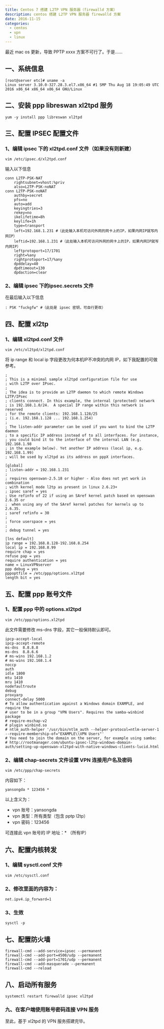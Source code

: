 ```yaml
---
title: Centos 7 搭建 L2TP VPN 服务器（firewalld 方案）
description: centos 搭建 L2TP VPN 服务器 firewalld 方案
date: 2016-11-15
categories:
  - centos
  - vpn
  - linux
---
```


最近 mac os 更新，导致 PPTP xxxx 方案不可行了。于是……

## 一、系统信息

```shell
[root@server etc]# uname -a
Linux server 3.10.0-327.28.3.el7.x86_64 #1 SMP Thu Aug 18 19:05:49 UTC 2016 x86_64 x86_64 x86_64 GNU/Linux
```

## 二、安装 ppp libreswan xl2tpd 服务

```shell
yum -y install ppp libreswan xl2tpd
```

## 三、配置 IPSEC 配置文件

### 1、编辑 ipsec 下的 xl2tpd.conf 文件（如果没有则新建）
`vim /etc/ipsec.d/xl2tpd.conf`

输入以下信息

```shell
conn L2TP-PSK-NAT
    rightsubnet=vhost:%priv
    also=L2TP-PSK-noNAT
conn L2TP-PSK-noNAT
    authby=secret
    pfs=no
    auto=add
    keyingtries=3
    rekey=no
    ikelifetime=8h
    keylife=1h
    type=transport
    left=192.168.1.231 #（此处输入本机可访问外网的网卡上的IP，如果内网IP就写内网IP）
    leftid=192.168.1.231 #（此处输入本机可访问外网的网卡上的IP，如果内网IP就写内网IP）
    leftprotoport=17/1701
    right=%any
    rightprotoport=17/%any
    dpddelay=40
    dpdtimeout=130
    dpdaction=clear
```

### 2、编辑 ipsec 下的ipsec.secrets 文件

在最后输入以下信息

`: PSK "fuckgfw" #（此处是 ipsec 密钥，可自行更改）`
 
## 四、配置 xl2tp 

### 1、编辑 xl2tpd.conf 文件

`vim /etc/xl2tpd/xl2tpd.conf`

将 ip range 和 local ip 字段更改为何本机IP不冲突的内网 IP，如下我配置的可做参考。

```shell
;
; This is a minimal sample xl2tpd configuration file for use
; with L2TP over IPsec.
;
; The idea is to provide an L2TP daemon to which remote Windows L2TP/IPsec
; clients connect. In this example, the internal (protected) network
; is 192.168.1.0/24.  A special IP range within this network is reserved
; for the remote clients: 192.168.1.128/25
; (i.e. 192.168.1.128 ... 192.168.1.254)
;
; The listen-addr parameter can be used if you want to bind the L2TP daemon
; to a specific IP address instead of to all interfaces. For instance,
; you could bind it to the interface of the internal LAN (e.g. 192.168.1.98
; in the example below). Yet another IP address (local ip, e.g. 192.168.1.99)
; will be used by xl2tpd as its address on pppX interfaces.

[global]
; listen-addr = 192.168.1.231
;
; requires openswan-2.5.18 or higher - Also does not yet work in combination
; with kernel mode l2tp as present in linux 2.6.23+
; ipsec saref = yes
; Use refinfo of 22 if using an SAref kernel patch based on openswan 2.6.35 or
;  when using any of the SAref kernel patches for kernels up to 2.6.35.
; saref refinfo = 30
;
; force userspace = yes
;
; debug tunnel = yes

[lns default]
ip range = 192.168.8.128-192.168.8.254
local ip = 192.168.8.99
require chap = yes
refuse pap = yes
require authentication = yes
name = LinuxVPNserver
ppp debug = yes
pppoptfile = /etc/ppp/options.xl2tpd
length bit = yes
```


## 五、配置 ppp 账号文件

### 1、配置 ppp 中的 options.xl2tpd

`vim /etc/ppp/options.xl2tpd`

此文件需要修改 ms-dns 字段，其它一般保持默认即可。

```shell
ipcp-accept-local
ipcp-accept-remote
ms-dns  8.8.8.8
ms-dns  8.8.6.6
# ms-wins 192.168.1.2
# ms-wins 192.168.1.4
noccp
auth
idle 1800
mtu 1410
mru 1410
nodefaultroute
debug
proxyarp
connect-delay 5000
# To allow authentication against a Windows domain EXAMPLE, and require the
# user to be in a group "VPN Users". Requires the samba-winbind package
# require-mschap-v2
# plugin winbind.so
# ntlm_auth-helper '/usr/bin/ntlm_auth --helper-protocol=ntlm-server-1 --require-membership-of="EXAMPLE\\VPN Users"' 
# You need to join the domain on the server, for example using samba:
# http://rootmanager.com/ubuntu-ipsec-l2tp-windows-domain-auth/setting-up-openswan-xl2tpd-with-native-windows-clients-lucid.html
```

### 2、编辑 chap-secrets 文件设置 VPN 连接用户名及密码

`vim /etc/ppp/chap-secrets`

内容如下：

`yansongda * 123456 *`

以上含义为：
- vpn 账号：yansongda
- vpn 类型：所有类型（包含 pptp l2tp）
- vpn 密码：123456

可连接此 vpn 账号的 IP 地址：* （所有IP）

## 六、配置内核转发

### 1、编辑 sysctl.conf 文件

`vim /etc/sysctl.conf`

### 2、修改里面的内容为：

`net.ipv4.ip_forward=1`

### 3、生效

`sysctl -p`

## 七、配置防火墙

```shell
firewall-cmd --add-service=ipsec --permanent
firewall-cmd --add-port=4500/udp --permanent
firewall-cmd --add-port=1701/udp --permanent
firewall-cmd --add-masquerade --permanent
firewall-cmd --reload
```

## 八、启动所有服务

`systemctl restart firewalld ipsec xl2tpd`

### 九、在客户端使用账号密码连接 VPN 服务

至此，基于 xl2tpd 的 VPN 服务搭建完毕。
